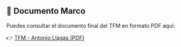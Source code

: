## 📄 Documento Marco

Puedes consultar el documento final del TFM en formato PDF aquí:

👉 [TFM - Antonio Llagas (PDF)](documentacion/TFM-NombreApellido.pdf)
